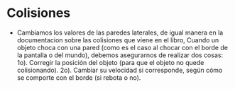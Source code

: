 # Colisiones
- Cambiamos los valores de las paredes laterales, de igual manera en la documentacion sobre las colisiones que viene en el libro,
Cuando un objeto choca con una pared (como es el caso al chocar con el borde de la pantalla
o del mundo), debemos asegurarnos de realizar dos cosas:
1o). Corregir la posición del objeto (para que el objeto no quede colisionando).
2o). Cambiar su velocidad si corresponde, según cómo se comporte con el borde (si rebota o
no).

